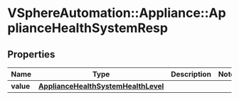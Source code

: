 # VSphereAutomation::Appliance::ApplianceHealthSystemResp

## Properties
Name | Type | Description | Notes
------------ | ------------- | ------------- | -------------
**value** | [**ApplianceHealthSystemHealthLevel**](ApplianceHealthSystemHealthLevel.md) |  | 


